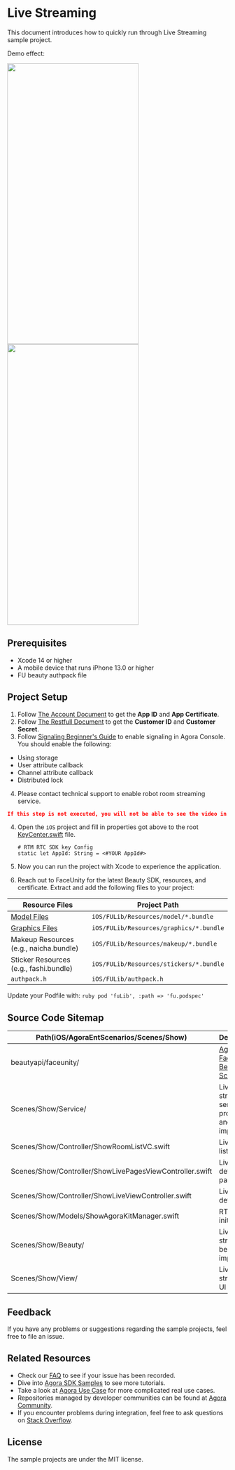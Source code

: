 # Live Streaming

This document introduces how to quickly run through Live Streaming sample project.

Demo effect:

<img src="https://download.agora.io/demo/release/LiveStreamingShot01.png" width="300" height="640" /><img src="https://download.agora.io/demo/release/LiveStreamingShot02.png" width="300" height="640" />

## Prerequisites

- Xcode 14 or higher
- A mobile device that runs iPhone 13.0 or higher
- FU beauty authpack file

## Project Setup

1. Follow [The Account Document](https://docs.agora.io/en/video-calling/reference/manage-agora-account) to get the **App ID** and **App Certificate**.
2. Follow [The Restfull Document](https://docs.agora.io/en/video-calling/reference/restful-authentication) to get the **Customer ID** and **Customer Secret**.
3. Follow [Signaling Beginner's Guide](https://docs.agora.io/en/signaling/get-started/beginners-guide?platform=ios) to enable signaling in Agora Console. You should enable the following:
* Using storage
* User attribute callback
* Channel attribute callback
* Distributed lock
4. Please contact technical support to enable robot room streaming service.
```json
If this step is not executed, you will not be able to see the video in robot rooms.
```
4. Open the `iOS` project and fill in properties got above to the root [KeyCenter.swift](../../KeyCenter.swift) file. 

	```
	# RTM RTC SDK key Config
	static let AppId: String = <#YOUR AppId#>
	```
5. Now you can run the project with Xcode to experience the application.

6. Reach out to FaceUnity for the latest Beauty SDK, resources, and certificate. Extract and add the following files to your project:

| Resource Files | Project Path |
|----------------|--------------|
| [Model Files](https://github.com/Faceunity/FULiveDemo/tree/master/FURenderKit/Resources/model) | `iOS/FULib/Resources/model/*.bundle` |
| [Graphics Files](https://github.com/Faceunity/FULiveDemo/tree/master/FURenderKit/Resources/graphics) | `iOS/FULib/Resources/graphics/*.bundle` |
| Makeup Resources (e.g., naicha.bundle) | `iOS/FULib/Resources/makeup/*.bundle` |
| Sticker Resources (e.g., fashi.bundle) | `iOS/FULib/Resources/stickers/*.bundle` |
| `authpack.h` | `iOS/FULib/authpack.h` |

Update your Podfile with:
    ```ruby
    pod 'fuLib', :path => 'fu.podspec'
    ```

## Source Code Sitemap

| Path(iOS/AgoraEntScenarios/Scenes/Show) | Description                                                                          |
|--------------------------------------------------|--------------------------------------------------------------------------------------|
| beautyapi/faceunity/                             | [Agora FaceUntiy Beauty Scenes API](https://github.com/AgoraIO-Community/BeautyAPI). |
| Scenes/Show/Service/                              | Living streaming service protocol and implement.                                     |
| Scenes/Show/Controller/ShowRoomListVC.swift                  | Living room list view.                                                               |
| Scenes/Show/Controller/ShowLivePagesViewController.swift                | Living room detail scroll page view.                                                 |
| Scenes/Show/Controller/ShowLiveViewController.swift                | Living room detail view.                                                             |
| Scenes/Show/Models/ShowAgoraKitManager.swift                  | RTC Engine initializing.                                                                                                              |
| Scenes/Show/Beauty/                              | Living streaming beauty implement.                                                   |                                                         |
| Scenes/Show/View/                               | Living streaming UI widgets.                                                         |

## Feedback

If you have any problems or suggestions regarding the sample projects, feel free to file an issue.

## Related Resources

- Check our [FAQ](https://docs.agora.io/en/faq) to see if your issue has been recorded.
- Dive into [Agora SDK Samples](https://github.com/AgoraIO) to see more tutorials.
- Take a look at [Agora Use Case](https://github.com/AgoraIO-usecase) for more complicated real use cases.
- Repositories managed by developer communities can be found at [Agora Community](https://github.com/AgoraIO-Community).
- If you encounter problems during integration, feel free to ask questions on [Stack Overflow](https://stackoverflow.com/questions/tagged/agora.io).

## License

The sample projects are under the MIT license.

